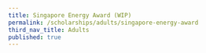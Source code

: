 ```yaml
---
title: Singapore Energy Award (WIP)
permalink: /scholarships/adults/singapore-energy-award
third_nav_title: Adults
published: true
---
```

